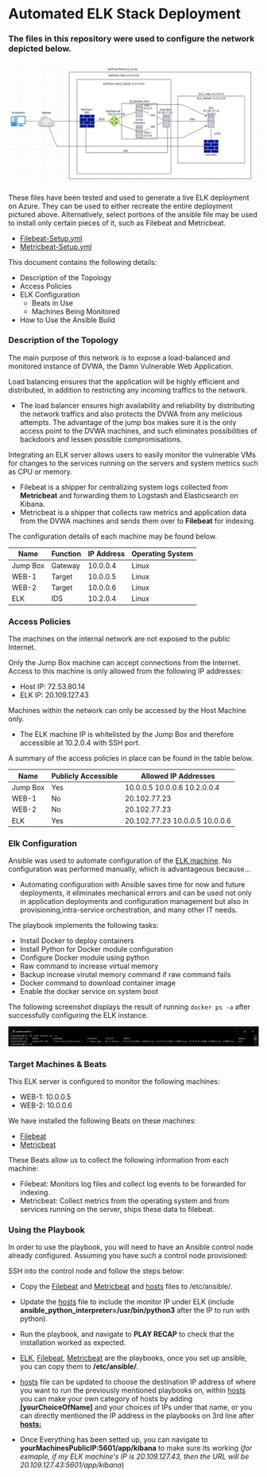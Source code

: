 # Automated ELK Stack Deployment


### The files in this repository were used to configure the network depicted below.

![ELK Network Full Diagram](https://github.com/SimonZhang0122/CyberSecurity-Projects/blob/1df55059afeec943886ad88013bad61ab30ab8c9/ELK%20Network%20Map.png)

These files have been tested and used to generate a live ELK deployment on Azure. They can be used to either recreate the entire deployment pictured above. Alternatively, select portions of the ansible file may be used to install only certain pieces of it, such as Filebeat and Metricbeat.

  - [Filebeat-Setup.yml](https://github.com/SimonZhang0122/CyberSecurity-Projects/blob/9f7ea64a036eec7b0ab1b017842756e2bae28c67/Automated%20ELK%20Deployment/Filebeat-Playbook.yml)
  - [Metricbeat-Setup.yml](https://github.com/SimonZhang0122/CyberSecurity-Projects/blob/947c695a95dfec9401b6dad72a6c29df30d1c938/Automated%20ELK%20Deployment/Metricbeat-Setup.yml)

This document contains the following details:
- Description of the Topology
- Access Policies
- ELK Configuration
  - Beats in Use
  - Machines Being Monitored
- How to Use the Ansible Build


### Description of the Topology

The main purpose of this network is to expose a load-balanced and monitored instance of DVWA, the Damn Vulnerable Web Application.

Load balancing ensures that the application will be highly efficient and distributed, in addition to restricting any incoming traffics to the network.
- The load balancer ensures high availability and reliability by distributing the network traffics and also protects the DVWA from any melicious attempts. The advantage of the jump box makes sure it is the only access point to the DVWA machines, and such eliminates possibilities of backdoors and lessen possible compromisations.

Integrating an ELK server allows users to easily monitor the vulnerable VMs for changes to the services running on the servers and system metrics such as CPU or memory.
- Filebeat is a shipper for centralizing system logs collected from __Metricbeat__ and forwarding them to Logstash and Elasticsearch on Kibana.
- Metricbeat is a shipper that collects raw metrics and application data from the DVWA machines and sends them over to __Filebeat__ for indexing.

The configuration details of each machine may be found below.

| Name     | Function | IP Address | Operating System |
|----------|----------|------------|------------------|
| Jump Box | Gateway  | 10.0.0.4   | Linux            |
| WEB-1    | Target   | 10.0.0.5   | Linux            |
| WEB-2    | Target   | 10.0.0.6   | Linux            |
| ELK      | IDS      | 10.2.0.4   | Linux            |

### Access Policies

The machines on the internal network are not exposed to the public Internet. 

Only the Jump Box machine can accept connections from the Internet. Access to this machine is only allowed from the following IP addresses:
- Host IP: 72.53.80.14
- ELK IP: 20.109.127.43

Machines within the network can only be accessed by the Host Machine only.
- The ELK machine IP is whitelisted by the Jump Box and therefore accessible at 10.2.0.4 with SSH port.

A summary of the access policies in place can be found in the table below.

| Name     | Publicly Accessible | Allowed IP Addresses           |
|----------|---------------------|--------------------------------|
| Jump Box | Yes                 |  10.0.0.5 10.0.0.6 10.2.0.0.4  |
| WEB-1    | No                  |           20.102.77.23         |
| WEB-2    | No                  |           20.102.77.23         |
| ELK      | Yes                 | 20.102.77.23 10.0.0.5 10.0.0.6 |

### Elk Configuration

Ansible was used to automate configuration of the [ELK machine](https://github.com/SimonZhang0122/CyberSecurity-Projects/blob/39568c39d30e4927e7cda0aedcafeb6af1b2042e/Automated%20ELK%20Deployment/ELK-Setup.yml). No configuration was performed manually, which is advantageous because...
- Automating configuration with Ansible saves time for now and future deployments, it eliminates mechanical errors and can be used not only in application deployments and configuration management but also in provisioning,intra-service orchestration, and many other IT needs.

The playbook implements the following tasks:
- Install Docker to deploy containers
- Install Python for Docker module configuration
- Configure Docker module  using python
- Raw command to increase virtual memory
- Backup increase virutal memory command if raw command fails 
- Docker command to download container image
- Enable the docker service on system boot

The following screenshot displays the result of running `docker ps -a` after successfully configuring the ELK instance.

![ELK Container](https://github.com/SimonZhang0122/CyberSecurity-Projects/blob/963a0061bf02c96ebecf0b6c65ae6536f59a2d59/Automated%20ELK%20Deployment/ELK%20Container.png)

### Target Machines & Beats
This ELK server is configured to monitor the following machines:
- WEB-1: 10.0.0.5
- WEB-2: 10.0.0.6

We have installed the following Beats on these machines:
- [Filebeat](https://github.com/SimonZhang0122/CyberSecurity-Projects/blob/963a0061bf02c96ebecf0b6c65ae6536f59a2d59/Automated%20ELK%20Deployment/Filebeat-Setup.yml)
- [Metricbeat](https://github.com/SimonZhang0122/CyberSecurity-Projects/blob/963a0061bf02c96ebecf0b6c65ae6536f59a2d59/Automated%20ELK%20Deployment/Metricbeat-Setup.yml)

These Beats allow us to collect the following information from each machine:
- Filebeat: Monitors log files and collect log events to be forwarded for indexing.
- Metricbeat: Collect metrics from the operating system and from services running on the server, ships these data to filebeat.

### Using the Playbook
In order to use the playbook, you will need to have an Ansible control node already configured. Assuming you have such a control node provisioned: 

SSH into the control node and follow the steps below:
- Copy the [Filebeat](https://github.com/SimonZhang0122/CyberSecurity-Projects/blob/963a0061bf02c96ebecf0b6c65ae6536f59a2d59/Automated%20ELK%20Deployment/Filebeat-Setup.yml)  and [Metricbeat](https://github.com/SimonZhang0122/CyberSecurity-Projects/blob/963a0061bf02c96ebecf0b6c65ae6536f59a2d59/Automated%20ELK%20Deployment/Metricbeat-Setup.yml) and [hosts](https://github.com/SimonZhang0122/CyberSecurity-Projects/blob/39568c39d30e4927e7cda0aedcafeb6af1b2042e/Automated%20ELK%20Deployment/hosts) files to /etc/ansible/. 
- Update the [hosts](https://github.com/SimonZhang0122/CyberSecurity-Projects/blob/39568c39d30e4927e7cda0aedcafeb6af1b2042e/Automated%20ELK%20Deployment/hosts) file to include the monitor IP under ELK (include **ansible_python_interpreter=/usr/bin/python3** after the IP to run with python).
- Run the playbook, and navigate to **PLAY RECAP** to check that the installation worked as expected.

- [ELK](https://github.com/SimonZhang0122/CyberSecurity-Projects/blob/83516e5cb9faa89efb362e41b64bc6f0e99cf8ab/Automated%20ELK%20Deployment/ELK-Setup.yml), [Filebeat](https://github.com/SimonZhang0122/CyberSecurity-Projects/blob/83516e5cb9faa89efb362e41b64bc6f0e99cf8ab/Automated%20ELK%20Deployment/Filebeat-Setup.yml), [Metricbeat](https://github.com/SimonZhang0122/CyberSecurity-Projects/blob/83516e5cb9faa89efb362e41b64bc6f0e99cf8ab/Automated%20ELK%20Deployment/Metricbeat-Setup.yml) are the playbooks, once you set up ansible, you can copy them to **/etc/ansible/**.
- [hosts](https://github.com/SimonZhang0122/CyberSecurity-Projects/blob/83516e5cb9faa89efb362e41b64bc6f0e99cf8ab/Automated%20ELK%20Deployment/hosts) file can be updated to choose the destination IP address of where you want to run the previously mentioned playbooks on, within [hosts](https://github.com/SimonZhang0122/CyberSecurity-Projects/blob/83516e5cb9faa89efb362e41b64bc6f0e99cf8ab/Automated%20ELK%20Deployment/hosts) you can make your own category of hosts by adding **[yourChoiceOfName]** and your choices of IPs under that name, or you can directly mentioned the IP address in the playbooks on 3rd line after [**hosts:**](https://github.com/SimonZhang0122/CyberSecurity-Projects/blob/83516e5cb9faa89efb362e41b64bc6f0e99cf8ab/Automated%20ELK%20Deployment/ELK-Setup.yml#L3)  
- Once Everything has been setted up, you can navigate to **yourMachinesPublicIP:5601/app/kibana** to make sure its working (_for exmaple, if my ELK machine's IP is 20.109.127.43, then the URL will be 20.109.127.43:5601/app/kibana_) 
